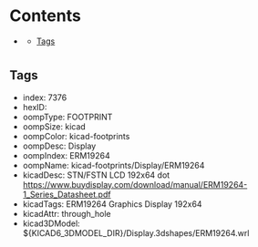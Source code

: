 



Contents
========

* [](#)
	* [Tags](#tags)

# 

## Tags

- index: 7376
- hexID: 
- oompType: FOOTPRINT
- oompSize: kicad
- oompColor: kicad-footprints
- oompDesc: Display
- oompIndex: ERM19264
- oompName: kicad-footprints/Display/ERM19264
- kicadDesc: STN/FSTN LCD 192x64 dot https://www.buydisplay.com/download/manual/ERM19264-1_Series_Datasheet.pdf
- kicadTags: ERM19264 Graphics Display 192x64
- kicadAttr: through_hole
- kicad3DModel: ${KICAD6_3DMODEL_DIR}/Display.3dshapes/ERM19264.wrl
